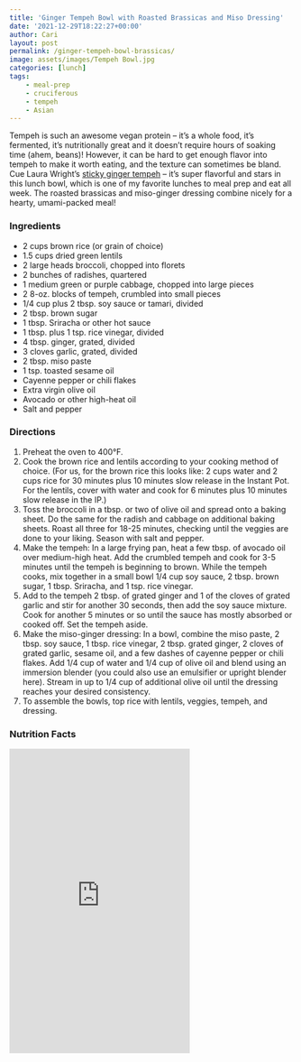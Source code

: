 ```yaml
---
title: 'Ginger Tempeh Bowl with Roasted Brassicas and Miso Dressing'
date: '2021-12-29T18:22:27+00:00'
author: Cari
layout: post
permalink: /ginger-tempeh-bowl-brassicas/
image: assets/images/Tempeh Bowl.jpg
categories: [lunch]
tags:
    - meal-prep
    - cruciferous
    - tempeh
    - Asian
---
```


Tempeh is such an awesome vegan protein – it’s a whole food, it’s fermented, it’s nutritionally great and it doesn’t require hours of soaking time (ahem, beans)! However, it can be hard to get enough flavor into tempeh to make it worth eating, and the texture can sometimes be bland. Cue Laura Wright’s [sticky ginger tempeh](https://thefirstmess.com/2020/05/27/sticky-ginger-tempeh-recipe-coconut-rice/) – it’s super flavorful and stars in this lunch bowl, which is one of my favorite lunches to meal prep and eat all week. The roasted brassicas and miso-ginger dressing combine nicely for a hearty, umami-packed meal!

### Ingredients

- 2 cups brown rice (or grain of choice)
- 1.5 cups dried green lentils
- 2 large heads broccoli, chopped into florets
- 2 bunches of radishes, quartered
- 1 medium green or purple cabbage, chopped into large pieces
- 2 8-oz. blocks of tempeh, crumbled into small pieces
- 1/4 cup plus 2 tbsp. soy sauce or tamari, divided
- 2 tbsp. brown sugar
- 1 tbsp. Sriracha or other hot sauce
- 1 tbsp. plus 1 tsp. rice vinegar, divided
- 4 tbsp. ginger, grated, divided
- 3 cloves garlic, grated, divided
- 2 tbsp. miso paste
- 1 tsp. toasted sesame oil
- Cayenne pepper or chili flakes
- Extra virgin olive oil
- Avocado or other high-heat oil
- Salt and pepper

### Directions

1. Preheat the oven to 400°F.
2. Cook the brown rice and lentils according to your cooking method of choice. (For us, for the brown rice this looks like: 2 cups water and 2 cups rice for 30 minutes plus 10 minutes slow release in the Instant Pot. For the lentils, cover with water and cook for 6 minutes plus 10 minutes slow release in the IP.)
3. Toss the broccoli in a tbsp. or two of olive oil and spread onto a baking sheet. Do the same for the radish and cabbage on additional baking sheets. Roast all three for 18-25 minutes, checking until the veggies are done to your liking. Season with salt and pepper.
4. Make the tempeh: In a large frying pan, heat a few tbsp. of avocado oil over medium-high heat. Add the crumbled tempeh and cook for 3-5 minutes until the tempeh is beginning to brown. While the tempeh cooks, mix together in a small bowl 1/4 cup soy sauce, 2 tbsp. brown sugar, 1 tbsp. Sriracha, and 1 tsp. rice vinegar.
5. Add to the tempeh 2 tbsp. of grated ginger and 1 of the cloves of grated garlic and stir for another 30 seconds, then add the soy sauce mixture. Cook for another 5 minutes or so until the sauce has mostly absorbed or cooked off. Set the tempeh aside.
6. Make the miso-ginger dressing: In a bowl, combine the miso paste, 2 tbsp. soy sauce, 1 tbsp. rice vinegar, 2 tbsp. grated ginger, 2 cloves of grated garlic, sesame oil, and a few dashes of cayenne pepper or chili flakes. Add 1/4 cup of water and 1/4 cup of olive oil and blend using an immersion blender (you could also use an emulsifier or upright blender here). Stream in up to 1/4 cup of additional olive oil until the dressing reaches your desired consistency.
7. To assemble the bowls, top rice with lentils, veggies, tempeh, and dressing.

<h3> Nutrition Facts </h3>

<iframe title="CRONOMETER.com" width="320" height="540" src="https://cronometer.com/facts.html?food=31175043&measure=86110569&labelType=AMERICAN_2016" frameborder="0"></iframe>
